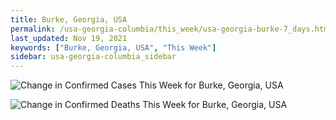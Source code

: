```yaml
---
title: Burke, Georgia, USA
permalink: /usa-georgia-columbia/this_week/usa-georgia-burke-7_days.html
last_updated: Nov 19, 2021
keywords: ["Burke, Georgia, USA", "This Week"]
sidebar: usa-georgia-columbia_sidebar
---
```


![Change in Confirmed Cases This Week for Burke, Georgia, USA](/covid_tracker/images/graphs/usa-georgia-burke-delta_confirmed-7_days_graph.png)

![Change in Confirmed Deaths This Week for Burke, Georgia, USA](/covid_tracker/images/graphs/usa-georgia-burke-delta_deaths-7_days_graph.png)
